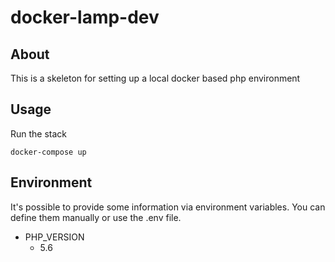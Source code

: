 # docker-lamp-dev
## About
This is a skeleton for setting up a local docker based php environment

## Usage
Run the stack

    docker-compose up

## Environment
It's possible to provide some information via environment variables. You can define them manually or use the .env file.

- PHP_VERSION
	- 5.6
